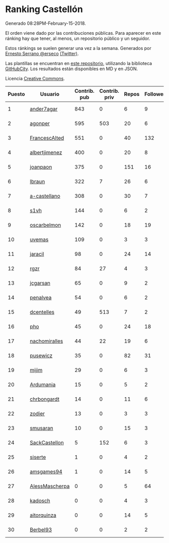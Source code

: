 # Ranking Castellón

Generado 08:28PM-February-15-2018.

El orden viene dado por las contribuciones públicas. Para aparecer en este ránking hay que tener, al menos, un repositorio público y un seguidor.

Estos ránkings se suelen generar una vez a la semana. Generados por [Ernesto Serrano @erseco](https://github.com/erseco/) [(Twitter)](https://twitter.com/erseco).

Las plantillas se encuentran en [este repositorio](https://github.com/iblancasa/GH-Spanish-Ranking), utilizando la biblioteca [GitHubCity](https://github.com/iblancasa/GitHubCity). Los resultados están disponibles en MD y en JSON.

Licencia [Creative Commons](https://creativecommons.org/licenses/by/4.0/).

| Puesto   |  Usuario  | Contrib. pub | Contrib. priv |Repos| Followers | Desde |  Avatar  |
|----------|-----------|--------------|---------------|-----|-----------|-------|----------|
|1|[ander7agar](https://github.com/ander7agar)|843|0|6|9|2014-03-06|![ander7agar](https://avatars2.githubusercontent.com/u/6875232)|
|2|[agonper](https://github.com/agonper)|595|503|20|6|2015-01-27|![agonper](https://avatars3.githubusercontent.com/u/10727467)|
|3|[FrancescAlted](https://github.com/FrancescAlted)|551|0|40|132|2010-06-25|![FrancescAlted](https://avatars0.githubusercontent.com/u/314521)|
|4|[albertjimenez](https://github.com/albertjimenez)|400|0|20|8|2015-05-21|![albertjimenez](https://avatars3.githubusercontent.com/u/12547680)|
|5|[joanpaon](https://github.com/joanpaon)|375|0|151|16|2013-06-30|![joanpaon](https://avatars1.githubusercontent.com/u/4895527)|
|6|[lbraun](https://github.com/lbraun)|322|7|26|6|2010-06-02|![lbraun](https://avatars2.githubusercontent.com/u/294776)|
|7|[a-castellano](https://github.com/a-castellano)|308|0|30|7|2015-03-17|![a-castellano](https://avatars0.githubusercontent.com/u/11519707)|
|8|[s1vh](https://github.com/s1vh)|144|0|6|2|2014-10-09|![s1vh](https://avatars1.githubusercontent.com/u/9099118)|
|9|[oscarbelmon](https://github.com/oscarbelmon)|142|0|18|19|2013-04-05|![oscarbelmon](https://avatars0.githubusercontent.com/u/4066452)|
|10|[uvemas](https://github.com/uvemas)|109|0|3|3|2011-10-03|![uvemas](https://avatars1.githubusercontent.com/u/1099529)|
|11|[jaracil](https://github.com/jaracil)|98|0|24|14|2014-01-10|![jaracil](https://avatars0.githubusercontent.com/u/6370372)|
|12|[rgzr](https://github.com/rgzr)|84|27|4|3|2015-07-03|![rgzr](https://avatars1.githubusercontent.com/u/13169716)|
|13|[jcgarsan](https://github.com/jcgarsan)|65|0|9|2|2013-09-26|![jcgarsan](https://avatars3.githubusercontent.com/u/5547857)|
|14|[penalvea](https://github.com/penalvea)|54|0|6|2|2013-04-09|![penalvea](https://avatars3.githubusercontent.com/u/4102114)|
|15|[dcentelles](https://github.com/dcentelles)|49|513|7|2|2013-07-15|![dcentelles](https://avatars2.githubusercontent.com/u/5012707)|
|16|[pho](https://github.com/pho)|45|0|24|18|2009-05-25|![pho](https://avatars0.githubusercontent.com/u/88469)|
|17|[nachomiralles](https://github.com/nachomiralles)|44|22|19|6|2013-06-26|![nachomiralles](https://avatars2.githubusercontent.com/u/4831513)|
|18|[pusewicz](https://github.com/pusewicz)|35|0|82|31|2008-02-26|![pusewicz](https://avatars2.githubusercontent.com/u/940)|
|19|[mijim](https://github.com/mijim)|29|0|6|3|2016-02-01|![mijim](https://avatars1.githubusercontent.com/u/17006034)|
|20|[Ardumania](https://github.com/Ardumania)|15|0|5|2|2012-02-17|![Ardumania](https://avatars0.githubusercontent.com/u/1445949)|
|21|[chrbongardt](https://github.com/chrbongardt)|14|0|11|6|2012-11-19|![chrbongardt](https://avatars3.githubusercontent.com/u/2834466)|
|22|[zodier](https://github.com/zodier)|13|0|3|3|2010-11-13|![zodier](https://avatars0.githubusercontent.com/u/480371)|
|23|[smusaran](https://github.com/smusaran)|10|0|15|3|2015-11-10|![smusaran](https://avatars2.githubusercontent.com/u/15787704)|
|24|[SackCastellon](https://github.com/SackCastellon)|5|152|6|3|2013-08-28|![SackCastellon](https://avatars3.githubusercontent.com/u/5330355)|
|25|[siserte](https://github.com/siserte)|1|0|4|2|2014-02-05|![siserte](https://avatars2.githubusercontent.com/u/6595035)|
|26|[amsgames94](https://github.com/amsgames94)|1|0|14|5|2014-03-15|![amsgames94](https://avatars3.githubusercontent.com/u/6959189)|
|27|[AlessMascherpa](https://github.com/AlessMascherpa)|0|0|5|64|2011-04-03|![AlessMascherpa](https://avatars2.githubusercontent.com/u/706750)|
|28|[kadosch](https://github.com/kadosch)|0|0|4|3|2011-12-31|![kadosch](https://avatars1.githubusercontent.com/u/1296520)|
|29|[aitorquinza](https://github.com/aitorquinza)|0|0|14|5|2012-09-17|![aitorquinza](https://avatars3.githubusercontent.com/u/2361502)|
|30|[Berbel93](https://github.com/Berbel93)|0|0|2|2|2016-03-02|![Berbel93](https://avatars2.githubusercontent.com/u/17596372)|

